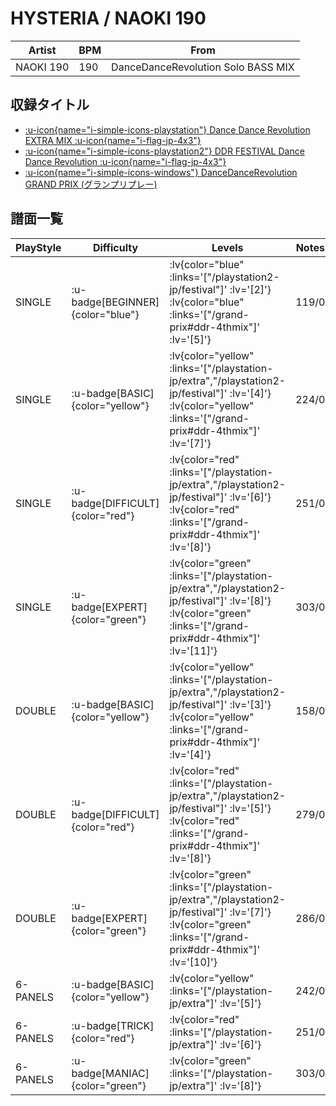 # HYSTERIA / NAOKI 190

|Artist|BPM|From|
|------|---|----|
|NAOKI 190|190|DanceDanceRevolution Solo BASS MIX|

## 収録タイトル

- [ :u-icon{name="i-simple-icons-playstation"} Dance Dance Revolution EXTRA MIX :u-icon{name="i-flag-jp-4x3"} ](/playstation-jp/extra)
- [ :u-icon{name="i-simple-icons-playstation2"} DDR FESTIVAL Dance Dance Revolution :u-icon{name="i-flag-jp-4x3"} ](/playstation2-jp/festival)
- [ :u-icon{name="i-simple-icons-windows"} DanceDanceRevolution GRAND PRIX (グランプリプレー)](/grand-prix#ddr-4thmix)

## 譜面一覧

|PlayStyle|Difficulty|Levels|Notes|Movie|
|---------|----------|------|-----|-----|
|SINGLE| :u-badge[BEGINNER]{color="blue"} | :lv{color="blue" :links='["/playstation2-jp/festival"]' :lv='[2]'}  :lv{color="blue" :links='["/grand-prix#ddr-4thmix"]' :lv='[5]'} |119/0||
|SINGLE| :u-badge[BASIC]{color="yellow"} | :lv{color="yellow" :links='["/playstation-jp/extra","/playstation2-jp/festival"]' :lv='[4]'}  :lv{color="yellow" :links='["/grand-prix#ddr-4thmix"]' :lv='[7]'} |224/0||
|SINGLE| :u-badge[DIFFICULT]{color="red"} | :lv{color="red" :links='["/playstation-jp/extra","/playstation2-jp/festival"]' :lv='[6]'}  :lv{color="red" :links='["/grand-prix#ddr-4thmix"]' :lv='[8]'} |251/0||
|SINGLE| :u-badge[EXPERT]{color="green"} | :lv{color="green" :links='["/playstation-jp/extra","/playstation2-jp/festival"]' :lv='[8]'}  :lv{color="green" :links='["/grand-prix#ddr-4thmix"]' :lv='[11]'} |303/0||
|DOUBLE| :u-badge[BASIC]{color="yellow"} | :lv{color="yellow" :links='["/playstation-jp/extra","/playstation2-jp/festival"]' :lv='[3]'}  :lv{color="yellow" :links='["/grand-prix#ddr-4thmix"]' :lv='[4]'} |158/0||
|DOUBLE| :u-badge[DIFFICULT]{color="red"} | :lv{color="red" :links='["/playstation-jp/extra","/playstation2-jp/festival"]' :lv='[5]'}  :lv{color="red" :links='["/grand-prix#ddr-4thmix"]' :lv='[8]'} |279/0||
|DOUBLE| :u-badge[EXPERT]{color="green"} | :lv{color="green" :links='["/playstation-jp/extra","/playstation2-jp/festival"]' :lv='[7]'}  :lv{color="green" :links='["/grand-prix#ddr-4thmix"]' :lv='[10]'} |286/0||
|6-PANELS| :u-badge[BASIC]{color="yellow"} | :lv{color="yellow" :links='["/playstation-jp/extra"]' :lv='[5]'} |242/0||
|6-PANELS| :u-badge[TRICK]{color="red"} | :lv{color="red" :links='["/playstation-jp/extra"]' :lv='[6]'} |251/0||
|6-PANELS| :u-badge[MANIAC]{color="green"} | :lv{color="green" :links='["/playstation-jp/extra"]' :lv='[8]'} |303/0||
